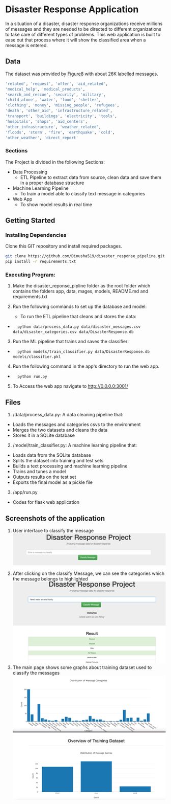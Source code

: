 # Disaster Response Application
In a situation of a disaster, disaster response organizations receive millions of messages and they are needed to be directed to different organizations to take care of different types of problems. This web application is built to ease out that process where it will show the classified area when a message is entered.

## Data
The dataset was provided by [Figure8](https://appen.com) with about 26K labelled messages.
```sh
'related', 'request', 'offer', 'aid_related', 
'medical_help', 'medical_products',
'search_and_rescue', 'security', 'military', 
'child_alone', 'water', 'food', 'shelter', 
'clothing', 'money', 'missing_people', 'refugees', 
'death', 'other_aid', 'infrastructure_related', 
'transport', 'buildings', 'electricity', 'tools', 
'hospitals', 'shops', 'aid_centers', 
'other_infrastructure', 'weather_related', 
'floods', 'storm', 'fire', 'earthquake', 'cold', 
'other_weather', 'direct_report'
```
### Sections
The Project is divided in the following Sections:

- Data Processing 
    - ETL Pipeline to extract data from source, clean data and save them in a proper database structure
- Machine Learning Pipeline
    - To train a model able to classify text message in categories
- Web App
    - To show model results in real time

## Getting Started
### Installing Dependencies
Clone this GIT repository and install required packages.
```sh
git clone https://github.com/Dinusha519/disaster_response_pipeline.git
pip install -r requirements.txt
```

### Executing Program:
1. Make the disaster_reponse_pipline folder as the root folder which contains the folders app, data, mages, models, README.md and requirements.txt

2. Run the following commands to set up the database and model:
    - To run the ETL pipeline that cleans and stores the data: 
-       python data/process_data.py data/disaster_messages.csv data/disaster_categories.csv data/DisasterResponse.db
3. Run the ML pipeline that trains and saves the classifier: 
-       python models/train_classifier.py data/DisasterResponse.db models/classifier.pkl

4. Run the following command in the app's directory to run the web app. 
-       python run.py

5. To Access the web app navigate to
 http://0.0.0.0:3001/


## Files
1. /data/process_data.py: A data cleaning pipeline that:
- Loads the messages and categories csvs to the environment
- Merges the two datasets and cleans the data
- Stores it in a SQLite database

2. /model/train_classifier.py: A machine learning pipeline that:
- Loads data from the SQLite database
- Splits the dataset into training and test sets
- Builds a text processing and machine learning pipeline
- Trains and tunes a model
- Outputs results on the test set
- Exports the final model as a pickle file

3. /app/run.py
- Codes for flask web application

## Screenshots of the application
1. User interface to classify the message
![alt text](https://github.com/Dinusha519/disaster_response_pipeline/blob/main/images/header.png)
2. After clicking on the classify Message, we can see the categories which the message belongs to highlighted
![alt text](https://github.com/Dinusha519/disaster_response_pipeline/blob/main/images/messages.png)
3. The main page shows some graphs about training dataset used to classify the messages
![alt text](https://github.com/Dinusha519/disaster_response_pipeline/blob/main/images/distribution_categories.png)
![alt text](https://github.com/Dinusha519/disaster_response_pipeline/blob/main/images/distribution_genre.png)

